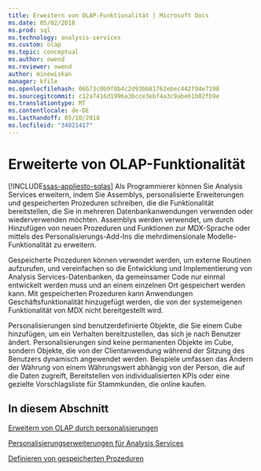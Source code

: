 ```yaml
---
title: Erweitern von OLAP-Funktionalität | Microsoft Docs
ms.date: 05/02/2018
ms.prod: sql
ms.technology: analysis-services
ms.custom: olap
ms.topic: conceptual
ms.author: owend
ms.reviewer: owend
author: minewiskan
manager: kfile
ms.openlocfilehash: 06b73c0b9f8b4c2d93bb81762ebec442f94e7198
ms.sourcegitcommit: c12a7416d1996a3bcce3ebf4a3c9abe61b02fb9e
ms.translationtype: MT
ms.contentlocale: de-DE
ms.lasthandoff: 05/10/2018
ms.locfileid: "34021417"
---
```

# <a name="extending-olap-functionality"></a>Erweiterte von OLAP-Funktionalität
[!INCLUDE[ssas-appliesto-sqlas](../../../includes/ssas-appliesto-sqlas.md)]
  Als Programmierer können Sie Analysis Services erweitern, indem Sie Assemblys, personalisierte Erweiterungen und gespeicherten Prozeduren schreiben, die die Funktionalität bereitstellen, die Sie in mehreren Datenbankanwendungen verwenden oder wiederverwenden möchten. Assemblys werden verwendet, um durch Hinzufügen von neuen Prozeduren und Funktionen zur MDX-Sprache oder mittels des Personalisierungs-Add-Ins die mehrdimensionale Modelle-Funktionalität zu erweitern.  
  
 Gespeicherte Prozeduren können verwendet werden, um externe Routinen aufzurufen, und vereinfachen so die Entwicklung und Implementierung von Analysis Services-Datenbanken, da gemeinsamer Code nur einmal entwickelt werden muss und an einem einzelnen Ort gespeichert werden kann. Mit gespeicherten Prozeduren kann Anwendungen Geschäftsfunktionalität hinzugefügt werden, die von der systemeigenen Funktionalität von MDX nicht bereitgestellt wird.  
  
 Personalisierungen sind benutzerdefinierte Objekte, die Sie einem Cube hinzufügen, um ein Verhalten bereitzustellen, das sich je nach Benutzer ändert. Personalisierungen sind keine permanenten Objekte im Cube, sondern Objekte, die von der Clientanwendung während der Sitzung des Benutzers dynamisch angewendet werden. Beispiele umfassen das Ändern der Währung von einem Währungswert abhängig von der Person, die auf die Daten zugreift, Bereitstellen von individualisierten KPIs oder eine gezielte Vorschlagsliste für Stammkunden, die online kaufen.  
  
## <a name="in-this-section"></a>In diesem Abschnitt  
 [Erweitern von OLAP durch personalisierungen](../../../analysis-services/multidimensional-models/extending-olap/extending-olap-through-personalizations.md)  
  
 [Personalisierungserweiterungen für Analysis Services](../../../analysis-services/multidimensional-models/extending-olap/analysis-services-personalization-extensions.md)  
  
 [Definieren von gespeicherten Prozeduren](../../../analysis-services/multidimensional-models-extending-olap-stored-procedures/defining-stored-procedures.md)  
  
  
